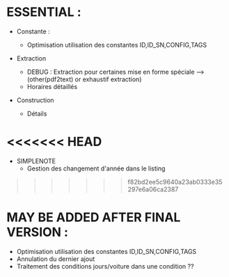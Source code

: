# ESSENTIAL :
- Constante :
  - Optimisation utilisation des constantes ID,ID_SN,CONFIG,TAGS

- Extraction
  - DEBUG : Extraction pour certaines mise en forme spéciale -->  (other(pdf2text) or exhaustif extraction)
  - Horaires détaillés

- Construction
  - Détails

<<<<<<< HEAD
=======
- SIMPLENOTE
  - Gestion des changement d'année dans le listing

>>>>>>> f82bd2ee5c9640a23ab0333e35297e6a06ca2387
# MAY BE ADDED AFTER FINAL VERSION :
- Optimisation utilisation des constantes ID,ID_SN,CONFIG,TAGS
- Annulation du dernier ajout
- Traitement des conditions jours/voiture dans une condition ??
